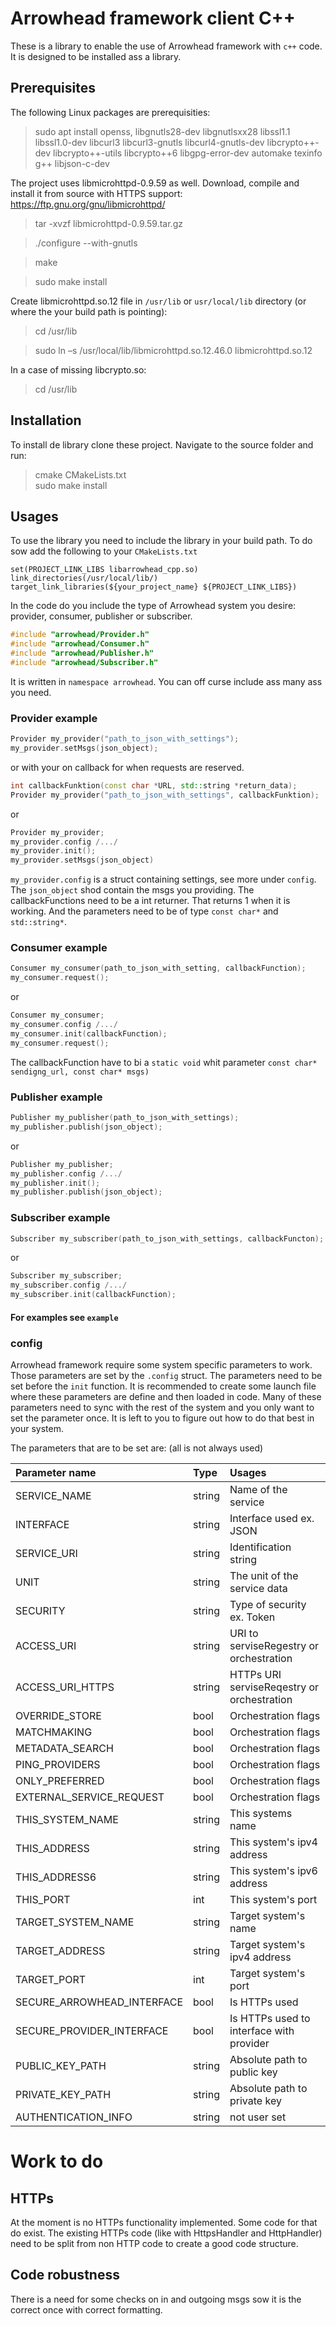 # Arrowhead framework client C++  
These is a library to enable the use of Arrowhead framework with `c++`
code.
It is designed to be installed ass a library.

## Prerequisites
The following Linux packages are prerequisities:

> sudo apt install openss, libgnutls28-dev libgnutlsxx28 libssl1.1 libssl1.0-dev libcurl3 libcurl3-gnutls libcurl4-gnutls-dev libcrypto++-dev libcrypto++-utils libcrypto++6 libgpg-error-dev automake texinfo g++ libjson-c-dev

The project uses libmicrohttpd-0.9.59 as well. Download, compile and install it from source with HTTPS support: https://ftp.gnu.org/gnu/libmicrohttpd/
  >tar -xvzf libmicrohttpd-0.9.59.tar.gz

  >./configure --with-gnutls

  >make

  >sudo make install

Create libmicrohttpd.so.12 file in `/usr/lib` or `usr/local/lib` directory (or where the your build path is pointing):
  >cd /usr/lib

  >sudo ln –s /usr/local/lib/libmicrohttpd.so.12.46.0 libmicrohttpd.so.12

In a case of missing libcrypto.so:
>	cd /usr/lib

## Installation
To install de library clone these project.
Navigate to the source folder and run:

> cmake CMakeLists.txt  
> sudo make install


## Usages
To use the library you need to include the library in your build path.
To do sow add the following to your `CMakeLists.txt`
```
set(PROJECT_LINK_LIBS libarrowhead_cpp.so)
link_directories(/usr/local/lib/)
target_link_libraries(${your_project_name} ${PROJECT_LINK_LIBS})
```
In the code do you include the type of Arrowhead system you desire:
provider, consumer, publisher or subscriber.
```cpp
#include "arrowhead/Provider.h"
#include "arrowhead/Consumer.h"
#include "arrowhead/Publisher.h"
#include "arrowhead/Subscriber.h"
```
It is written in `namespace arrowhead`.
You can off curse include ass many ass you need.
### Provider example
```cpp
Provider my_provider("path_to_json_with_settings");
my_provider.setMsgs(json_object);
```
or with your on callback for when requests are reserved. 
```cpp
int callbackFunktion(const char *URL, std::string *return_data);
Provider my_provider("path_to_json_with_settings", callbackFunktion);
```
or
```cpp
Provider my_provider;
my_provider.config /.../
my_provider.init();
my_provider.setMsgs(json_object)
```
`my_provider.config` is a struct containing settings, see more under
`config`.
The `json_object` shod contain the msgs you providing.
The callbackFunctions need to be a int returner. That returns 1 when it is
working.
And the parameters need to be of type `const char*` and `std::string*`.

### Consumer example
```cpp
Consumer my_consumer(path_to_json_with_setting, callbackFunction);
my_consumer.request();
```
or
```cpp
Consumer my_consumer;
my_consumer.config /.../
my_consumer.init(callbackFunction);
my_consumer.request();
```
The callbackFunction have to bi a `static void` whit parameter `const
char* sendigng_url, const char* msgs)`

### Publisher example
```cpp
Publisher my_publisher(path_to_json_with_settings);
my_publisher.publish(json_object);
```
or
```cpp
Publisher my_publisher;
my_publisher.config /.../
my_publisher.init();
my_publisher.publish(json_object);
```

### Subscriber example
```cpp
Subscriber my_subscriber(path_to_json_with_settings, callbackFuncton);
```
or
```cpp
Subscriber my_subscriber;
my_subscriber.config /.../
my_subscriber.init(callbackFunction);
```
#### For examples see `example`

### config
Arrowhead framework require some system specific parameters to work.
Those parameters are set by the `.config` struct.
The parameters need to be set before the `init` function.
It is recommended to create some launch file where these parameters are
define and then loaded in code.
Many of these parameters need to sync with the rest of the system and you
only want to set the parameter once.
It is left to you to figure out how to do that best in your
system.

The parameters that are to be set are: (all is not always used)


| Parameter name 				| Type 		| Usages |
|:------------------------------|:----------|:-------|
| SERVICE_NAME					| string	| Name of the service |
| INTERFACE						| string	| Interface used ex. JSON |
| SERVICE_URI					| string	| Identification string |
| UNIT							| string	| The unit of the service data |
| SECURITY						| string	| Type of security ex. Token |
| ACCESS_URI					| string	| URI to serviseRegestry or orchestration |
| ACCESS_URI_HTTPS				| string	| HTTPs URI serviseReqestry or orchestration |
| OVERRIDE_STORE				| bool		| Orchestration flags |
| MATCHMAKING					| bool		| Orchestration flags |
| METADATA_SEARCH				| bool		| Orchestration flags |
| PING_PROVIDERS				| bool		| Orchestration flags |
| ONLY_PREFERRED				| bool		| Orchestration flags |
| EXTERNAL_SERVICE_REQUEST		| bool		| Orchestration flags |
| THIS_SYSTEM_NAME				| string	| This systems name |
| THIS_ADDRESS					| string 	| This system's ipv4 address|
| THIS_ADDRESS6					| string 	| This system's ipv6 address|
| THIS_PORT						| int		| This system's port |
| TARGET_SYSTEM_NAME			| string	| Target system's name |
| TARGET_ADDRESS				| string	| Target system's ipv4 address|
| TARGET_PORT 					| int		| Target system's port |
| SECURE_ARROWHEAD_INTERFACE	| bool		| Is HTTPs used |
| SECURE_PROVIDER_INTERFACE		| bool		| Is HTTPs used to interface with provider |
| PUBLIC_KEY_PATH				| string	| Absolute path to public key |
| PRIVATE_KEY_PATH				| string	| Absolute path to private key |
| AUTHENTICATION_INFO			| string	| not user set |


# Work to do
## HTTPs
At the moment is no HTTPs functionality implemented.
Some code for that do exist.
The existing HTTPs code (like with HttpsHandler and HttpHandler) need to be split from non HTTP code to create 
a good code structure.

## Code robustness
There is a need for some checks on in and outgoing msgs sow it is the
correct once with correct formatting.
